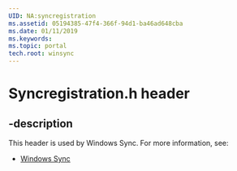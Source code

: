 ```yaml
---
UID: NA:syncregistration
ms.assetid: 05194385-47f4-366f-94d1-ba46ad648cba
ms.date: 01/11/2019
ms.keywords: 
ms.topic: portal
tech.root: winsync
---
```


# Syncregistration.h header


## -description


This header is used by Windows Sync. For more information, see:

- [Windows Sync](../_winsync/index.md)

